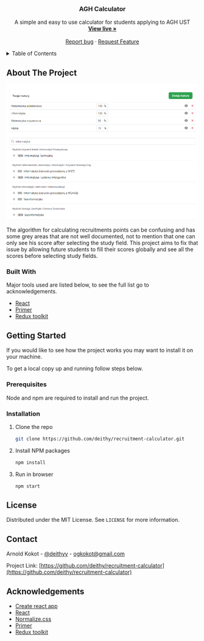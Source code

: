 <br />
<p align="center">

  <h3 align="center">AGH Calculator</h3>

  <p align="center">
    A simple and easy to use calculator for students applying to AGH UST
    <br />
    <a href="https://calc.deithy.me/"><strong>View live »</strong></a>
    <br />
    <br />
    <a href="https://github.com/deithy/recruitment-calculator/issues">Report bug</a>
    ·
    <a href="https://github.com/deithy/recruitment-calculator/issues">Request Feature</a>
  </p>
</p>

<!-- TABLE OF CONTENTS -->
<details>
  <summary>Table of Contents</summary>
  <ol>
    <li>
      <a href="#about-the-project">About The Project</a>
      <ul>
        <li><a href="#built-with">Built With</a></li>
      </ul>
    </li>
    <li>
      <a href="#getting-started">Getting Started</a>
      <ul>
        <li><a href="#prerequisites">Prerequisites</a></li>
        <li><a href="#installation">Installation</a></li>
      </ul>
    </li>
    <li><a href="#license">License</a></li>
    <li><a href="#contact">Contact</a></li>
    <li><a href="#acknowledgements">Acknowledgements</a></li>
  </ol>
</details>

## About The Project

[![Preview image](preview.png)](https://calc.deithy.me/)

The algorithm for calculating recruitments points can be confusing and has some grey areas that are not
well documented, not to mention that one can only see his score after selecting the study field. This
project aims to fix that issue by allowing future students to fill their scores globally and see
all the scores before selecting study fields.

### Built With

Major tools used are listed below, to see the full list go to acknowledgements.

- [React](https://reactjs.org/)
- [Primer](https://primer.style/)
- [Redux toolkit](https://redux-toolkit.js.org/)

## Getting Started

If you would like to see how the project works you may want to install it on your machine.

To get a local copy up and running follow steps below.

### Prerequisites

Node and npm are required to install and run the project.

### Installation

1. Clone the repo
   ```sh
   git clone https://github.com/deithy/recruitment-calculator.git
   ```
2. Install NPM packages
   ```sh
   npm install
   ```
3. Run in browser
   ```sh
   npm start
   ```

## License

Distributed under the MIT License. See `LICENSE` for more information.

## Contact

Arnold Kokot - [@deithyy](https://twitter.com/deithyy) - ogkokot@gmail.com

Project Link: [https://github.com/deithy/recruitment-calculator](https://github.com/deithy/recruitment-calculator)

## Acknowledgements

- [Create react app](https://create-react-app.dev/)
- [React](https://reactjs.org/)
- [Normalize.css](https://shields.io)
- [Primer](https://primer.style/)
- [Redux toolkit](https://redux-toolkit.js.org/)

